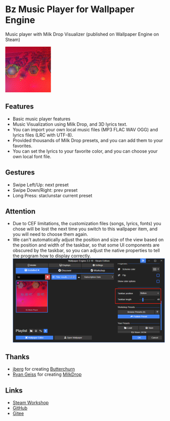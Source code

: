 # Bz Music Player for Wallpaper Engine

Music player with Milk Drop Visualizer (published on Wallpaper Engine on Steam)

![preview](public/preview.gif)

## Features

* Basic music player features
* Music Visualization using Milk Drop, and 3D lyrics text.
* You can import your own local music files (MP3 FLAC WAV OGG) and lyrics files (LRC with UTF-8).
* Provided thousands of Milk Drop presets, and you can add them to your favorites.
* You can set the lyrics to your favorite color, and you can choose your own local font file.

## Gestures

* Swipe Left/Up: next preset
* Swipe Down/Right: prev preset
* Long Press: star/unstar current preset

## Attention

* Due to CEF limitations, the customization files (songs, lyrics, fonts) you chose will be lost the next time you switch to this wallpaper item, and you will need to choose them again.
* We can't automatically adjust the position and size of the view based on the position and width of the taskbar, so that some UI components are obscured by the taskbar, so you can adjust the native properties to tell the program how to display correctly.
  ![preview](misc/taskbar.png)

## Thanks

* [jberg](https://github.com/jberg) for creating [Butterchurn](https://github.com/jberg/butterchurn)
* [Ryan Geiss](http://www.geisswerks.com/) for creating [MilkDrop](http://www.geisswerks.com/about_milkdrop.html)

## Links

* [Steam Workshop](https://steamcommunity.com/sharedfiles/filedetails/?id=2941147253)
* [GitHub](https://github.com/Benzolamps/bz-music-we)
* [Gitee](https://gitee.com/Benzolamps/bz-music-we)
